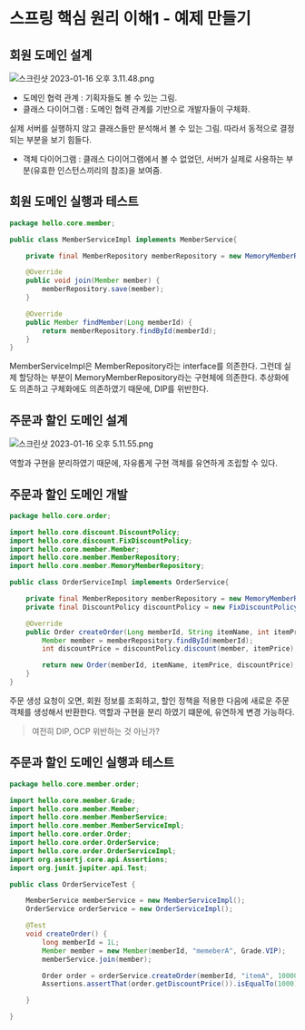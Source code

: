 # 스프링 핵심 원리 이해1 - 예제 만들기

## 회원 도메인 설계

![스크린샷 2023-01-16 오후 3.11.48.png](%E1%84%89%E1%85%B3%E1%84%91%E1%85%B3%E1%84%85%E1%85%B5%E1%86%BC%20%E1%84%92%E1%85%A2%E1%86%A8%E1%84%89%E1%85%B5%E1%86%B7%20%E1%84%8B%E1%85%AF%E1%86%AB%E1%84%85%E1%85%B5%20%E1%84%8B%E1%85%B5%E1%84%92%E1%85%A21%20-%20%E1%84%8B%E1%85%A8%E1%84%8C%E1%85%A6%20%E1%84%86%E1%85%A1%E1%86%AB%E1%84%83%E1%85%B3%E1%86%AF%E1%84%80%E1%85%B5%20324e4cd1490140d194f3ed7fb2dbcedb/%25E1%2584%2589%25E1%2585%25B3%25E1%2584%258F%25E1%2585%25B3%25E1%2584%2585%25E1%2585%25B5%25E1%2586%25AB%25E1%2584%2589%25E1%2585%25A3%25E1%2586%25BA_2023-01-16_%25E1%2584%258B%25E1%2585%25A9%25E1%2584%2592%25E1%2585%25AE_3.11.48.png)

- 도메인 협력 관계 : 기획자들도 볼 수 있는 그림.
- 클래스 다이어그램 : 도메인 협력 관계를 기반으로 개발자들이 구체화.

 실제 서버를 실행하지 않고 클래스들만 분석해서 볼 수 있는 그림. 따라서 동적으로 결정되는 부분을 보기 힘들다.

- 객체 다이어그램 : 클래스 다이어그램에서 볼 수 없었던, 서버가 실제로 사용하는 부분(유효한 인스턴스끼리의 참조)을 보여줌.

## 회원 도메인 실행과 테스트

```java
package hello.core.member;

public class MemberServiceImpl implements MemberService{

    private final MemberRepository memberRepository = new MemoryMemberRepository();

    @Override
    public void join(Member member) {
        memberRepository.save(member);
    }

    @Override
    public Member findMember(Long memberId) {
        return memberRepository.findById(memberId);
    }
}
```

 MemberServiceImpl은 MemberRepository라는 interface를 의존한다. 그런데 실제 할당하는 부분이 MemoryMemberRepository라는 구현체에 의존한다. 추상화에도 의존하고 구체화에도 의존하였기 때문에, DIP를 위반한다.

## 주문과 할인 도메인 설계

![스크린샷 2023-01-16 오후 5.11.55.png](%E1%84%89%E1%85%B3%E1%84%91%E1%85%B3%E1%84%85%E1%85%B5%E1%86%BC%20%E1%84%92%E1%85%A2%E1%86%A8%E1%84%89%E1%85%B5%E1%86%B7%20%E1%84%8B%E1%85%AF%E1%86%AB%E1%84%85%E1%85%B5%20%E1%84%8B%E1%85%B5%E1%84%92%E1%85%A21%20-%20%E1%84%8B%E1%85%A8%E1%84%8C%E1%85%A6%20%E1%84%86%E1%85%A1%E1%86%AB%E1%84%83%E1%85%B3%E1%86%AF%E1%84%80%E1%85%B5%20324e4cd1490140d194f3ed7fb2dbcedb/%25E1%2584%2589%25E1%2585%25B3%25E1%2584%258F%25E1%2585%25B3%25E1%2584%2585%25E1%2585%25B5%25E1%2586%25AB%25E1%2584%2589%25E1%2585%25A3%25E1%2586%25BA_2023-01-16_%25E1%2584%258B%25E1%2585%25A9%25E1%2584%2592%25E1%2585%25AE_5.11.55.png)

 역할과 구현을 분리하였기 때문에, 자유롭게 구현 객체를 유연하게 조립할 수 있다.

## 주문과 할인 도메인 개발

```java
package hello.core.order;

import hello.core.discount.DiscountPolicy;
import hello.core.discount.FixDiscountPolicy;
import hello.core.member.Member;
import hello.core.member.MemberRepository;
import hello.core.member.MemoryMemberRepository;

public class OrderServiceImpl implements OrderService{

    private final MemberRepository memberRepository = new MemoryMemberRepository();
    private final DiscountPolicy discountPolicy = new FixDiscountPolicy();

    @Override
    public Order createOrder(Long memberId, String itemName, int itemPrice) {
        Member member = memberRepository.findById(memberId);
        int discountPrice = discountPolicy.discount(member, itemPrice);

        return new Order(memberId, itemName, itemPrice, discountPrice);
    }
}
```

 주문 생성 요청이 오면, 회원 정보를 조회하고, 할인 정책을 적용한 다음에 새로운 주문 객체를 생성해서 반환한다. 역할과 구현을 분리 하였기 떄문에, 유연하게 변경 가능하다.

> 여전히 DIP, OCP 위반하는 것 아닌가?
> 

## 주문과 할인 도메인 실행과 테스트

```java
package hello.core.member.order;

import hello.core.member.Grade;
import hello.core.member.Member;
import hello.core.member.MemberService;
import hello.core.member.MemberServiceImpl;
import hello.core.order.Order;
import hello.core.order.OrderService;
import hello.core.order.OrderServiceImpl;
import org.assertj.core.api.Assertions;
import org.junit.jupiter.api.Test;

public class OrderServiceTest {

    MemberService memberService = new MemberServiceImpl();
    OrderService orderService = new OrderServiceImpl();

    @Test
    void createOrder() {
        long memberId = 1L;
        Member member = new Member(memberId, "memeberA", Grade.VIP);
        memberService.join(member);

        Order order = orderService.createOrder(memberId, "itemA", 10000);
        Assertions.assertThat(order.getDiscountPrice()).isEqualTo(1000);

    }

}
```